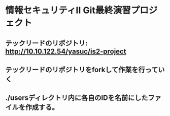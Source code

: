 # 情報セキュリティII Git最終演習プロジェクト

## テックリードのリポジトリ: http://10.10.122.54/yasuc/is2-project

## テックリードのリポジトリをforkして作業を行っていく

## ./usersディレクトリ内に各自のIDを名前にしたファイルを作成する。
